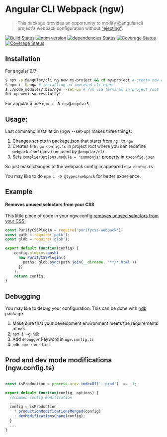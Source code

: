 # Angular CLI Webpack (ngw)

> This package provides an opportunity to modify @angular/cli project's webpack configuration without ["ejecting"](https://github.com/angular/angular-cli/wiki/eject).

[![Build Status](https://api.travis-ci.org/Angular-RU/angular-cli-webpack.svg?branch=master)](https://travis-ci.org/Angular-RU/angular-cli-webpack)  [![npm version](https://badge.fury.io/js/ngw.svg)](https://badge.fury.io/js/ngw) [![dependencies Status](https://david-dm.org/angular-ru/angular-cli-webpack/status.svg)](https://david-dm.org/angular-ru/angular-cli-webpack)
[![Coverage Status](https://coveralls.io/repos/github/Angular-RU/angular-cli-webpack/badge.svg?branch=master)](https://coveralls.io/github/Angular-RU/angular-cli-webpack?branch=master) [![Coverage Status](https://img.shields.io/npm/dt/ngw.svg)](https://npm-stat.com/charts.html?package=ngw&from=2017-01-12)

## Installation
For angular 6/7:
```bash
$ npx -p @angular/cli ng new my-project && cd my-project # create new Angular CLI project
$ npm i -D ngw # installing an improved cli-eject
$ ./node_modules/.bin/ngw --set-up # run via terminal in project root
Set up went successfully!
```
For angular 5 use `npm i -D ngw@angular5`
## Usage:
Last command installation (ngw --set-up) makes three things:
1) Changes scripts in package.json that starts from `ng ` to `ngw `
2) Creates file `ngw.config.ts` in project root where you can redefine `webpack.Configuration` used by `@angular/cli`
3) Sets `complierOptions.module = "commonjs"` property in `tsconfig.json`

So just make changes to the webpack config in appeared `ngw.config.ts`

You may like to do `npm i -D @types/webpack` for better experience.

## Example

#### Removes unused selectors from your CSS

This little piece of code in your ngw.config [removes unused selectors from your CSS:](https://github.com/webpack-contrib/purifycss-webpack)

```typescript
const PurifyCSSPlugin = require('purifycss-webpack');
const path = require('path');
const glob = require('glob');

export default function(config) {
    config.plugins.push(
      new PurifyCSSPlugin({
        paths: glob.sync(path.join(__dirname, '**/*.html'))
      })
    );
    return config;
}
```
## Debugging
You may like to debug your configuration. 
This can be done with [ndb](https://github.com/GoogleChromeLabs/ndb) package.
1) Make sure that your development environment meets the requirements of `ndb`
2) `npm i -g ndb`
3) Add `debugger` keyword in `ngw.config.ts`
4) `ndb npm run start`

## Prod and dev mode modifications (ngw.config.ts)
```typescript

const isProduction = process.argv.indexOf('--prod') !== -1;

export default function(config, options) {
  //common config modification
  ...
  config = isProduction
    ? productionModificationsMerged(config)
    : devModificationsChane(config);
  }
  ...
}
```
